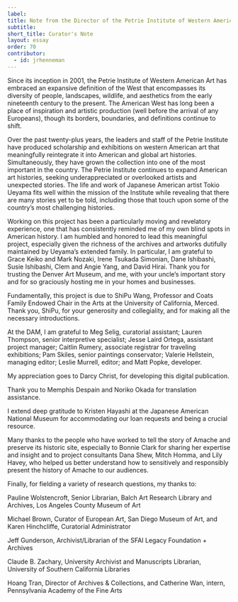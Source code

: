 ```yaml
---
label: 
title: Note from the Director of the Petrie Institute of Western American Art
subtitle: 
short_title: Curator's Note
layout: essay
order: 70
contributor:
  - id: jrhenneman  
---
```


Since its inception in 2001, the Petrie Institute of Western American Art has embraced an expansive definition of the West that encompasses its diversity of people, landscapes, wildlife, and aesthetics from the early nineteenth century to the present. The American West has long been a place of inspiration and artistic production (well before the arrival of any Europeans), though its borders, boundaries, and definitions continue to shift.

Over the past twenty-plus years, the leaders and staff of the Petrie Institute have produced scholarship and exhibitions on western American art that meaningfully reintegrate it into American and global art histories. Simultaneously, they have grown the collection into one of the most important in the country. The Petrie Institute continues to expand American art histories, seeking underappreciated or overlooked artists and unexpected stories. The life and work of Japanese American artist Tokio Ueyama fits well within the mission of the Institute while revealing that there are many stories yet to be told, including those that touch upon some of the country’s most challenging histories.

Working on this project has been a particularly moving and revelatory experience, one that has consistently reminded me of my own blind spots in American history. I am humbled and honored to lead this meaningful project, especially given the richness of the archives and artworks dutifully maintained by Ueyama’s extended family. In particular, I am grateful to Grace Keiko and Mark Nozaki, Irene Tsukada Simonian, Dane Ishibashi, Susie Ishibashi, Clem and Angie Yang, and David Hirai. Thank you for trusting the Denver Art Museum, and me, with your uncle’s important story and for so graciously hosting me in your homes and businesses.

Fundamentally, this project is due to ShiPu Wang, Professor and Coats Family Endowed Chair in the Arts at the University of California, Merced. Thank you, ShiPu, for your generosity and collegiality, and for making all the necessary introductions.

At the DAM, I am grateful to Meg Selig, curatorial assistant; Lauren Thompson, senior interpretive specialist; Jesse Laird Ortega, assistant project manager; Caitlin Rumery, associate registrar for traveling exhibitions; Pam Skiles, senior paintings conservator; Valerie Hellstein, managing editor; Leslie Murrell, editor; and Matt Popke, developer.

My appreciation goes to Darcy Christ, for developing this digital publication.

Thank you to Memphis Despain and Noriko Okada for translation assistance.

I extend deep gratitude to Kristen Hayashi at the Japanese American National Museum for accommodating our loan requests and being a crucial resource.

Many thanks to the people who have worked to tell the story of Amache and preserve its historic site, especially to Bonnie Clark for sharing her expertise and insight and to project consultants Dana Shew, Mitch Homma, and Lily Havey, who helped us better understand how to sensitively and responsibly present the history of Amache to our audiences.

Finally, for fielding a variety of research questions, my thanks to:

Pauline Wolstencroft, Senior Librarian, Balch Art Research Library and Archives, Los Angeles County Museum of Art

Michael Brown, Curator of European Art, San Diego Museum of Art, and Karen Hinchcliffe, Curatorial Administrator

Jeff Gunderson, Archivist/Librarian of the SFAI Legacy Foundation + Archives

Claude B. Zachary, University Archivist and Manuscripts Librarian, University of Southern California Libraries

Hoang Tran, Director of Archives & Collections, and Catherine Wan, intern, Pennsylvania Academy of the Fine Arts
